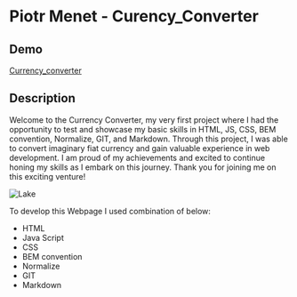 # Piotr Menet - Curency_Converter

## Demo

[Currency_converter](https://piotr-menet.github.io/curency_converter/)

## Description

Welcome to the Currency Converter, my very first project where I had the opportunity to test and showcase my basic skills in HTML, JS, CSS, BEM convention, Normalize, GIT, and Markdown. Through this project, I was able to convert imaginary fiat currency and gain valuable experience in web development. I am proud of my achievements and excited to continue honing my skills as I embark on this journey. Thank you for joining me on this exciting venture!

![Lake](https://i.postimg.cc/Bnpc2n1T/wloclawek.jpg)

To develop this Webpage I used combination of below:
- HTML
- Java Script
- CSS
- BEM convention
- Normalize
- GIT
- Markdown

